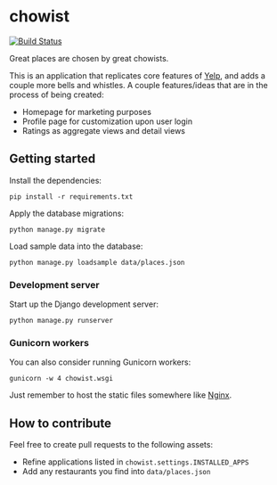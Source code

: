 # chowist

[![Build Status](https://travis-ci.org/huangsam/chowist.svg?branch=master)](https://travis-ci.org/huangsam/chowist)

Great places are chosen by great chowists.

This is an application that replicates core features of [Yelp](https://www.yelp.com/), and adds a couple more bells and whistles. A couple features/ideas that are in the process of being created:

- Homepage for marketing purposes
- Profile page for customization upon user login
- Ratings as aggregate views and detail views

## Getting started

Install the dependencies:

    pip install -r requirements.txt

Apply the database migrations:

    python manage.py migrate

Load sample data into the database:

    python manage.py loadsample data/places.json

### Development server

Start up the Django development server:

    python manage.py runserver

### Gunicorn workers

You can also consider running Gunicorn workers:

    gunicorn -w 4 chowist.wsgi

Just remember to host the static files somewhere like [Nginx](http://nginx.org/).

## How to contribute

Feel free to create pull requests to the following assets:

- Refine applications listed in `chowist.settings.INSTALLED_APPS`
- Add any restaurants you find into `data/places.json`
